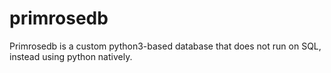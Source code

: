 # primrosedb
Primrosedb is a custom python3-based database that does not run on SQL, instead using python natively.

